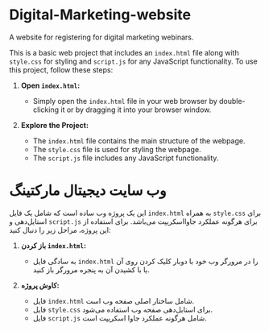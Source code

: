 # Digital-Marketing-website
A website for registering for digital marketing webinars.


This is a basic web project that includes an `index.html` file along with `style.css` for styling and `script.js` for any JavaScript functionality. To use this project, follow these steps:

1. **Open `index.html`:**
   - Simply open the `index.html` file in your web browser by double-clicking it or by dragging it into your browser window.

2. **Explore the Project:**
   - The `index.html` file contains the main structure of the webpage.
   - The `style.css` file is used for styling the webpage.
   - The `script.js` file includes any JavaScript functionality.

# وب سایت دیجیتال مارکتینگ

این یک پروژه وب ساده است که شامل یک فایل `index.html` به همراه `style.css` برای استایل‌دهی و `script.js` برای هرگونه عملکرد جاوااسکریپت می‌باشد. برای استفاده از این پروژه، مراحل زیر را دنبال کنید:

1. **باز کردن `index.html`:**
   - به سادگی فایل `index.html` را در مرورگر وب خود با دوبار کلیک کردن روی آن یا با کشیدن آن به پنجره مرورگر باز کنید.

2. **کاوش پروژه:**
   - فایل `index.html` شامل ساختار اصلی صفحه وب است.
   - فایل `style.css` برای استایل‌دهی صفحه وب استفاده می‌شود.
   - فایل `script.js` شامل هرگونه عملکرد جاوا اسکریپت است.
